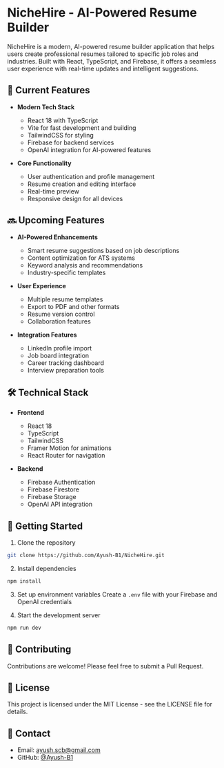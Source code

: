 # NicheHire - AI-Powered Resume Builder

NicheHire is a modern, AI-powered resume builder application that helps users create professional resumes tailored to specific job roles and industries. Built with React, TypeScript, and Firebase, it offers a seamless user experience with real-time updates and intelligent suggestions.

## 🚀 Current Features

- **Modern Tech Stack**
  - React 18 with TypeScript
  - Vite for fast development and building
  - TailwindCSS for styling
  - Firebase for backend services
  - OpenAI integration for AI-powered features

- **Core Functionality**
  - User authentication and profile management
  - Resume creation and editing interface
  - Real-time preview
  - Responsive design for all devices

## 🔜 Upcoming Features

- **AI-Powered Enhancements**
  - Smart resume suggestions based on job descriptions
  - Content optimization for ATS systems
  - Keyword analysis and recommendations
  - Industry-specific templates

- **User Experience**
  - Multiple resume templates
  - Export to PDF and other formats
  - Resume version control
  - Collaboration features

- **Integration Features**
  - LinkedIn profile import
  - Job board integration
  - Career tracking dashboard
  - Interview preparation tools

## 🛠️ Technical Stack

- **Frontend**
  - React 18
  - TypeScript
  - TailwindCSS
  - Framer Motion for animations
  - React Router for navigation

- **Backend**
  - Firebase Authentication
  - Firebase Firestore
  - Firebase Storage
  - OpenAI API integration

## 🚀 Getting Started

1. Clone the repository
```bash
git clone https://github.com/Ayush-B1/NicheHire.git
```

2. Install dependencies
```bash
npm install
```

3. Set up environment variables
Create a `.env` file with your Firebase and OpenAI credentials

4. Start the development server
```bash
npm run dev
```

## 🤝 Contributing

Contributions are welcome! Please feel free to submit a Pull Request.

## 📝 License

This project is licensed under the MIT License - see the LICENSE file for details.

## 👥 Contact

- Email: ayush.scb@gmail.com
- GitHub: [@Ayush-B1](https://github.com/Ayush-B1) 